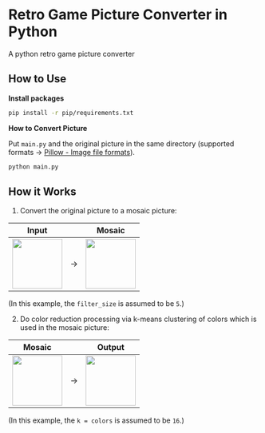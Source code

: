 # Retro Game Picture Converter in Python

A python retro game picture converter

## How to Use

__Install packages__
```bash
pip install -r pip/requirements.txt
```

__How to Convert Picture__

Put `main.py` and the original picture in the same directory (supported formats -> [Pillow - Image file formats](https://pillow.readthedocs.io/en/latest/handbook/image-file-formats.html)).

```bash
python main.py
```

## How it Works

1. Convert the original picture to a mosaic picture:

|Input| |Mosaic|
|---|---|---|
|<img src = "https://github.com/snaka0213/dot_converter/blob/images/before.png" width = "100x100">| → |<img src = "https://github.com/snaka0213/dot_converter/blob/images/mosaic.png" width = "100x100">|

(In this example, the `filter_size` is assumed to be `5`.)

2. Do color reduction processing via k-means clustering of colors which is used in the mosaic picture:

|Mosaic| |Output|
|---|---|---|
|<img src = "https://github.com/snaka0213/dot_converter/blob/images/mosaic.png" width = "100x100">| → |<img src = "https://github.com/snaka0213/dot_converter/blob/images/after.png" width = "100x100">|

(In this example, the `k = colors` is assumed to be `16`.)

